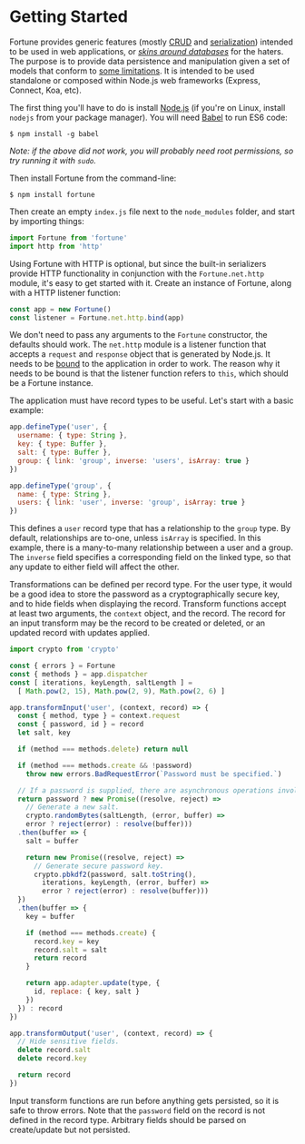 # Getting Started

Fortune provides generic features (mostly [CRUD](https://en.wikipedia.org/wiki/Create,_read,_update_and_delete) and [serialization](https://en.wikipedia.org/wiki/Serialization)) intended to be used in web applications, or [*skins around databases*](https://www.reddit.com/r/programming/comments/1a2mf7/programming_is_terriblelessons_learned_from_a/c8tjzl5) for the haters. The purpose is to provide data persistence and manipulation given a set of models that conform to [some limitations](https://github.com/fortunejs/fortune/blob/rewrite/lib/index.js#L134-L171). It is intended to be used standalone or composed within Node.js web frameworks (Express, Connect, Koa, etc).

The first thing you'll have to do is install [Node.js](https://nodejs.org/) (if you're on Linux, install `nodejs` from your package manager). You will need [Babel](http://babeljs.io) to run ES6 code:

```
$ npm install -g babel
```

*Note: if the above did not work, you will probably need root permissions, so try running it with `sudo`.*

Then install Fortune from the command-line:

```
$ npm install fortune
```

Then create an empty `index.js` file next to the `node_modules` folder, and start by importing things:

```js
import Fortune from 'fortune'
import http from 'http'
```

Using Fortune with HTTP is optional, but since the built-in serializers provide HTTP functionality in conjunction with the `Fortune.net.http` module, it's easy to get started with it. Create an instance of Fortune, along with a HTTP listener function:

```js
const app = new Fortune()
const listener = Fortune.net.http.bind(app)
```

We don't need to pass any arguments to the `Fortune` constructor, the defaults should work. The `net.http` module is a listener function that accepts a `request` and `response` object that is generated by Node.js. It needs to be [bound](https://developer.mozilla.org/en/docs/Web/JavaScript/Reference/Global_objects/Function/bind) to the application in order to work. The reason why it needs to be bound is that the listener function refers to `this`, which should be a Fortune instance.

The application must have record types to be useful. Let's start with a basic example:

```js
app.defineType('user', {
  username: { type: String },
  key: { type: Buffer },
  salt: { type: Buffer },
  group: { link: 'group', inverse: 'users', isArray: true }
})

app.defineType('group', {
  name: { type: String },
  users: { link: 'user', inverse: 'group', isArray: true }
})
```

This defines a `user` record type that has a relationship to the `group` type. By default, relationships are to-one, unless `isArray` is specified. In this example, there is a many-to-many relationship between a user and a group. The `inverse` field specifies a corresponding field on the linked type, so that any update to either field will affect the other.

Transformations can be defined per record type. For the user type, it would be a good idea to store the password as a cryptographically secure key, and to hide fields when displaying the record. Transform functions accept at least two arguments, the `context` object, and the record. The record for an input transform may be the record to be created or deleted, or an updated record with updates applied.

```js
import crypto from 'crypto'

const { errors } = Fortune
const { methods } = app.dispatcher
const [ iterations, keyLength, saltLength ] =
  [ Math.pow(2, 15), Math.pow(2, 9), Math.pow(2, 6) ]

app.transformInput('user', (context, record) => {
  const { method, type } = context.request
  const { password, id } = record
  let salt, key

  if (method === methods.delete) return null

  if (method === methods.create && !password)
    throw new errors.BadRequestError(`Password must be specified.`)

  // If a password is supplied, there are asynchronous operations involved.
  return password ? new Promise((resolve, reject) =>
    // Generate a new salt.
    crypto.randomBytes(saltLength, (error, buffer) =>
    error ? reject(error) : resolve(buffer)))
  .then(buffer => {
    salt = buffer

    return new Promise((resolve, reject) =>
      // Generate secure password key.
      crypto.pbkdf2(password, salt.toString(),
        iterations, keyLength, (error, buffer) =>
        error ? reject(error) : resolve(buffer)))
  })
  .then(buffer => {
    key = buffer

    if (method === methods.create) {
      record.key = key
      record.salt = salt
      return record
    }

    return app.adapter.update(type, {
      id, replace: { key, salt }
    })
  }) : record
})

app.transformOutput('user', (context, record) => {
  // Hide sensitive fields.
  delete record.salt
  delete record.key

  return record
})
```

Input transform functions are run before anything gets persisted, so it is safe to throw errors. Note that the `password` field on the record is not defined in the record type. Arbitrary fields should be parsed on create/update but not persisted.
